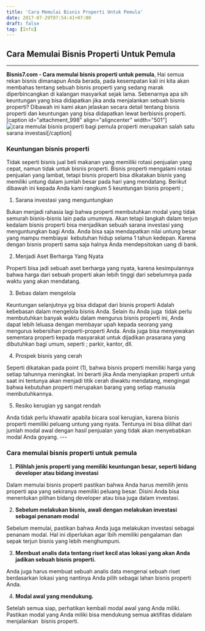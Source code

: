 ```yaml
---
title: 'Cara Memulai Bisnis Properti Untuk Pemula'
date: 2017-07-29T07:54:41+07:00
draft: false
tag: [Info]
---
```

## Cara Memulai Bisnis Properti Untuk Pemula
----

**Bisnis7.com - Cara memulai bisnis properti untuk pemula**, Hai semua rekan bisnis dimanapun Anda berada, pada kesempatan kali ini kita akan membahas tentang sebuah bisnis properti yang sedang marak diperbincangkan di kalangan masyarkat sejak lama. Sebenarnya apa sih keuntungan yang bisa didapatkan jika anda menjalankan sebuah bisnis properti? Dibawah ini kami akan jelaskan secara detail tentang bisnis properti dan keuntungan yang bisa didapatkan lewat berbisnis properti. \[caption id="attachment_998" align="aligncenter" width="501"\]![cara memulai bisnis properti bagi pemula](https://www.bisnis7.com/wp-content/uploads/2017/07/cara-memulai-bisnis-properti-untuk-pemula.jpg) properti merupakan salah satu sarana investasi\[/caption\]

### Keuntungan bisnis properti

Tidak seperti bisnis jual beli makanan yang memiliki rotasi penjualan yang cepat, namun tidak untuk bisnis properti. Bisnis properti mengalami rotasi penjualan yang lambat, tetapi bisnis properti bisa dikatakan bisnis yang memiliki untung dalam jumlah besar pada hari yang mendatang. Berikut dibawah ini kepada Anda kami rangkum 5 keuntungan bisnis properti ;

1.  Sarana investasi yang menguntungkan

Bukan menjadi rahasia lagi bahwa properti membutuhkan modal yang tidak semurah bisnis-bisnis lain pada umumnya. Akan tetapi langkah dalam terjun kedalam bisnis properti bisa menjadikan sebuah sarana investasi yang menguntungkan bagi Anda. Anda bisa saja mendapatkan nilai untung besar yang mampu membiayai  kebutuhan hidup selama 1 tahun kedepan. Karena dengan bisnis properti sama saja halnya Anda mendepsitokan uang di bank.

2.  Menjadi Aset Berharga Yang Nyata

Properti bisa jadi sebuah aset berharga yang nyata, karena kesimpulannya bahwa harga dari sebuah properti akan lebih tinggi dari sebelumnya pada waktu yang akan mendatang.

3.  Bebas dalam mengelola

Keuntungan selanjutnya yg bisa didapat dari bisnis properti Adalah kebebasan dalam mengelola bisnis Anda. Selain itu Anda juga  tidak perlu membutuhkan banyak waktu dalam mengurus bisnis properti ini, Anda dapat lebih leluasa dengan membayar upah kepada seorang yang mengurus kebersihan properti-properti Anda. Anda juga bisa menyewakan sementara properti kepada masyarakat untuk dijadikan prasarana yang dibutuhkan bagi umum, seperti ; parkir, kantor, dll.

4.  Prospek bisnis yang cerah

Seperti dikatakan pada point (1), bahwa bisnis properti memiliki harga yang setiap tahunnya meningkat. Ini berarti jika Anda menyiapkan properti untuk saat ini tentunya akan menjadi titik cerah diwaktu mendatang, mengingat bahwa kebutuhan properti merupakan barang yang setiap manusia membutuhkannya.

5.  Resiko kerugian yg sangat rendah

Anda tidak perlu khawatir apabila bicara soal kerugian, karena bisnis properti memiliki peluang untung yang nyata. Tentunya ini bisa dilihat dari jumlah modal awal dengan hasil penjualan yang tidak akan menyebabkan modal Anda goyang. ---

### Cara memulai bisnis properti untuk pemula

1.  **Pilihlah jenis properti yang memiliki keuntungan besar, seperti bidang developer atau bidang investasi**

Dalam memulai bisnis properti pastikan bahwa Anda harus memilih jenis properti apa yang sekiranya memiliki peluang besar. Disini Anda bisa menentukan pilihan bidang developer atau bisa juga dalam investasi.

2.  **Sebelum melakukan bisnis, awali dengan melakukan investasi sebagai penanam modal**

Sebelum memulai, pastikan bahwa Anda juga melakukan investasi sebagai penanam modal. Hal ini diperlukan agar lbih memiliki pengalaman dan sepak terjun bisnis yang lebih menghumpuni.

3.  **Membuat analis data tentang riset kecil atas lokasi yang akan Anda jadikan sebuah bisnis properti.**

Anda juga harus membuat sebuah analis data mengenai sebuah riset berdasarkan lokasi yang nantinya Anda pilih sebagai lahan bisnis properti Anda.

4.  **Modal awal yang mendukung.**

Setelah semua siap, perhatikan kembali modal awal yang Anda miliki. Pastikan modal yang Anda miliki bisa mendukung semua aktifitas didalam menjalankan  bisnis properti.